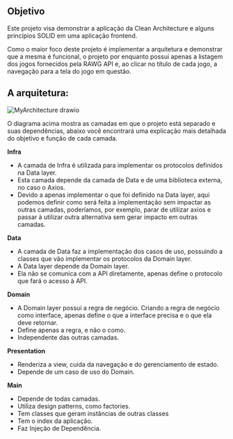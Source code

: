 ## Objetivo
Este projeto visa demonstrar a aplicação da Clean Architecture e alguns princípios SOLID
em uma aplicação frontend.

Como o maior foco deste projeto é implementar a arquitetura e demonstrar que a mesma é funcional, o projeto por enquanto possui apenas a listagem dos jogos fornecidos pela RAWG API e, ao clicar no título de cada jogo, a navegação para a tela do jogo em questão.

## A arquitetura:

![MyArchitecture drawio](https://github.com/user-attachments/assets/883bd1a9-fad3-4d8c-bb9a-83b69a36b14a)

O diagrama acima mostra as camadas em que o projeto está separado e suas dependências, abaixo você encontrará uma explicação mais detalhada do objetivo e função de cada camada.

**Infra**
-  A camada de Infra é utilizada para implementar os protocolos definidos na Data layer.
-  Esta camada depende da camada de Data e de uma biblioteca externa, no caso o Axios.
- Devido a apenas implementar o que foi definido na Data layer, aqui podemos definir como será feita a implementação sem impactar as outras camadas, poderíamos, por exemplo, parar de utilizar axios e passar à utilizar outra alternativa sem gerar impacto em outras camadas.

**Data**
- A camada de Data faz a implementação dos casos de uso, possuindo a classes que vão implementar os protocolos da Domain layer.
- A Data layer depende da Domain layer.
- Ela não se comunica com a API diretamente, apenas define o protocolo que fará o acesso à API.

**Domain**
- A Domain layer possui a regra de negócio. Criando a regra de negócio como interface, apenas define o que a interface precisa e o que ela deve retornar.
- Define apenas a regra, e não o como.
- Independente das outras camadas.

**Presentation**
- Renderiza a view, cuida da navegação e do gerenciamento de estado.
- Depende de um caso de uso do Domain.

**Main**
- Depende de todas camadas.
- Utiliza design patterns, como factories.
- Tem classes que geram instâncias de outras classes
- Tem o index da aplicação.
- Faz Injeção de Dependência.
